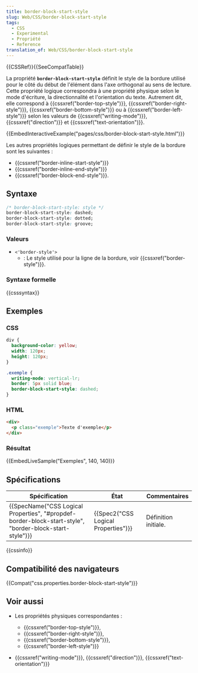 ```yaml
---
title: border-block-start-style
slug: Web/CSS/border-block-start-style
tags:
  - CSS
  - Experimental
  - Propriété
  - Reference
translation_of: Web/CSS/border-block-start-style
---
```

{{CSSRef}}{{SeeCompatTable}}

La propriété **`border-block-start-style`** définit le style de la bordure utilisé pour le côté du début de l'élément dans l'axe orthogonal au sens de lecture. Cette propriété logique correspondra à une propriété physique selon le mode d'écriture, la directionnalité et l'orientation du texte. Autrement dit, elle correspond à {{cssxref("border-top-style")}}, {{cssxref("border-right-style")}}, {{cssxref("border-bottom-style")}} ou à {{cssxref("border-left-style")}} selon les valeurs de {{cssxref("writing-mode")}}, {{cssxref("direction")}} et {{cssxref("text-orientation")}}.

{{EmbedInteractiveExample("pages/css/border-block-start-style.html")}}

Les autres propriétés logiques permettant de définir le style de la bordure sont les suivantes :

- {{cssxref("border-inline-start-style")}}
- {{cssxref("border-inline-end-style")}}
- {{cssxref("border-block-end-style")}}.

## Syntaxe

```css
/* border-block-start-style: style */
border-block-start-style: dashed;
border-block-start-style: dotted;
border-block-start-style: groove;
```

### Valeurs

- `<'border-style'>`
  - : Le style utilisé pour la ligne de la bordure, voir {{cssxref("border-style")}}.

### Syntaxe formelle

{{csssyntax}}

## Exemples

### CSS

```css
div {
  background-color: yellow;
  width: 120px;
  height: 120px;
}

.exemple {
  writing-mode: vertical-lr;
  border: 5px solid blue;
  border-block-start-style: dashed;
}
```

### HTML

```html
<div>
  <p class="exemple">Texte d'exemple</p>
</div>
```

### Résultat

{{EmbedLiveSample("Exemples", 140, 140)}}

## Spécifications

| Spécification                                                                                                                            | État                                             | Commentaires         |
| ---------------------------------------------------------------------------------------------------------------------------------------- | ------------------------------------------------ | -------------------- |
| {{SpecName("CSS Logical Properties", "#propdef-border-block-start-style", "border-block-start-style")}} | {{Spec2("CSS Logical Properties")}} | Définition initiale. |

{{cssinfo}}

## Compatibilité des navigateurs

{{Compat("css.properties.border-block-start-style")}}

## Voir aussi

- Les propriétés physiques correspondantes :

  - {{cssxref("border-top-style")}},
  - {{cssxref("border-right-style")}},
  - {{cssxref("border-bottom-style")}},
  - {{cssxref("border-left-style")}}

- {{cssxref("writing-mode")}}, {{cssxref("direction")}}, {{cssxref("text-orientation")}}
